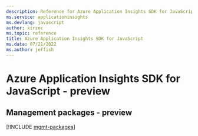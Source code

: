 ```yaml
---
description: Reference for Azure Application Insights SDK for JavaScript
ms.service: applicationinsights
ms.devlang: javascript
author: xirzec
ms.topic: reference
title: Azure Application Insights SDK for JavaScript
ms.data: 07/21/2022
ms.author: jeffish
---
```

# Azure Application Insights SDK for JavaScript - preview

## Management packages - preview
[!INCLUDE [mgmt-packages](application-insights-mgmt-index.md)]